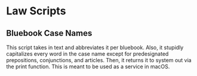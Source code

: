 # Law Scripts

## Bluebook Case Names
This script takes in text and abbreviates it per bluebook. Also, it stupidly capitalizes every word in the case name except for predesignated prepositions, conjunctions, and articles. Then, it returns it to system out via the print function. This is meant to be used as a service in macOS.

